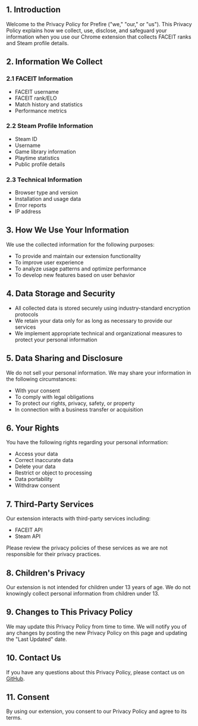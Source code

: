 ## 1. Introduction

Welcome to the Privacy Policy for Prefire ("we," "our," or "us"). This Privacy Policy explains how we collect, use, disclose, and safeguard your information when you use our Chrome extension that collects FACEIT ranks and Steam profile details.

## 2. Information We Collect

### 2.1 FACEIT Information
- FACEIT username
- FACEIT rank/ELO
- Match history and statistics
- Performance metrics

### 2.2 Steam Profile Information
- Steam ID
- Username
- Game library information
- Playtime statistics
- Public profile details

### 2.3 Technical Information
- Browser type and version
- Installation and usage data
- Error reports
- IP address

## 3. How We Use Your Information

We use the collected information for the following purposes:
- To provide and maintain our extension functionality
- To improve user experience
- To analyze usage patterns and optimize performance
- To develop new features based on user behavior

## 4. Data Storage and Security

- All collected data is stored securely using industry-standard encryption protocols
- We retain your data only for as long as necessary to provide our services
- We implement appropriate technical and organizational measures to protect your personal information

## 5. Data Sharing and Disclosure

We do not sell your personal information. We may share your information in the following circumstances:
- With your consent
- To comply with legal obligations
- To protect our rights, privacy, safety, or property
- In connection with a business transfer or acquisition

## 6. Your Rights

You have the following rights regarding your personal information:
- Access your data
- Correct inaccurate data
- Delete your data
- Restrict or object to processing
- Data portability
- Withdraw consent

## 7. Third-Party Services

Our extension interacts with third-party services including:
- FACEIT API
- Steam API

Please review the privacy policies of these services as we are not responsible for their privacy practices.

## 8. Children's Privacy

Our extension is not intended for children under 13 years of age. We do not knowingly collect personal information from children under 13.

## 9. Changes to This Privacy Policy

We may update this Privacy Policy from time to time. We will notify you of any changes by posting the new Privacy Policy on this page and updating the "Last Updated" date.

## 10. Contact Us

If you have any questions about this Privacy Policy, please contact us on [GitHub](https://github.com/yannickgloster/prefire).
## 11. Consent

By using our extension, you consent to our Privacy Policy and agree to its terms.
